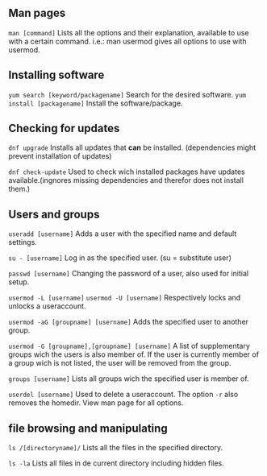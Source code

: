 ## Man pages

`man [command]`
Lists all the options and their explanation, available to use with a certain command.
i.e.: man usermod gives all options to use with usermod.

## Installing software
`yum search [keyword/packagename]`
Search for the desired software.
`yum install [packagename]`
Install the software/package.

## Checking for updates

`dnf upgrade`
Installs all updates that **can** be installed. (dependencies might prevent installation of updates)

`dnf check-update`
Used to check wich installed packages have updates available.(ingnores missing dependencies and therefor does not install them.)

## Users and groups

`useradd [username]`
Adds a user with the specified name and default settings.

`su - [username]`
Log in as the specified user. (su = substitute user)

`passwd [username]`
Changing the password of a user, also used for initial setup.

`usermod -L [username]` `usermod -U [username]`
Respectively locks and unlocks a useraccount.

`usermod -aG [groupname] [username]`
Adds the specified user to another group.

`usermod -G [groupname],[groupname] [username]`
A list of supplementary groups wich the users is also member of.
If the user is currently member of a group wich is not listed, the user will be removed from the group.

`groups [username]`
Lists all groups wich the specified user is member of.

`userdel [username]`
Used to delete a useraccount. The option `-r` also removes the homedir. View man page for all options.


## file browsing and manipulating

`ls /[directoryname]/`
Lists all the files in the specified directory.

`ls -la`
Lists all files in de current directory including hidden files.
